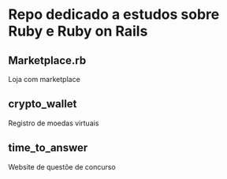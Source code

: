 # Repo dedicado a estudos sobre Ruby e Ruby on Rails

## Marketplace.rb
Loja com marketplace

## crypto_wallet
Registro de moedas virtuais

## time_to_answer
Website de questõe de concurso
